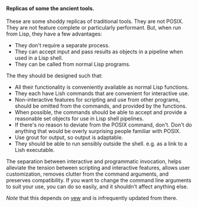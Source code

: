 #### Replicas of some the ancient tools.

These are some shoddy replicas of traditional tools. They are not POSIX.
They are not feature complete or particularly performant. But, when run from
Lisp, they have a few advantages:

 - They don't require a separate process.
 - They can accept input and pass results as objects in a pipeline when used
   in a Lisp shell.
 - They can be called from normal Lisp programs.

The they should be designed such that:

  - All their functionality is conveniently available as normal Lisp functions.
  - They each have Lish commands that are convenient for interactive use.
  - Non-interactive features for scripting and use from other programs, should
    be omitted from the commands, and provided by the functions.
  - When possible, the commands should be able to accept and provide a
    reasonable set objects for use in Lisp shell pipelines.
  - If there's no reason to deviate from the POSIX command, don't. Don't do
    anything that would be overly surprising people familiar with POSIX.
  - Use grout for output, so output is adaptable.
  - They should be able to run sensibly outside the shell. e.g. as a link
    to a Lish executable.

The separation between interactive and programmatic invocation, helps
alleviate the tension between scripting and interactive features, allows user
customization, removes clutter from the command arguments, and preserves
compatibility. If you want to change the command line arguments to suit your
use, you can do so easily, and it shouldn't affect anything else.

*Note* that this depends on [yew](https://github.com/nibbula/yew) and is infrequently updated from there.
